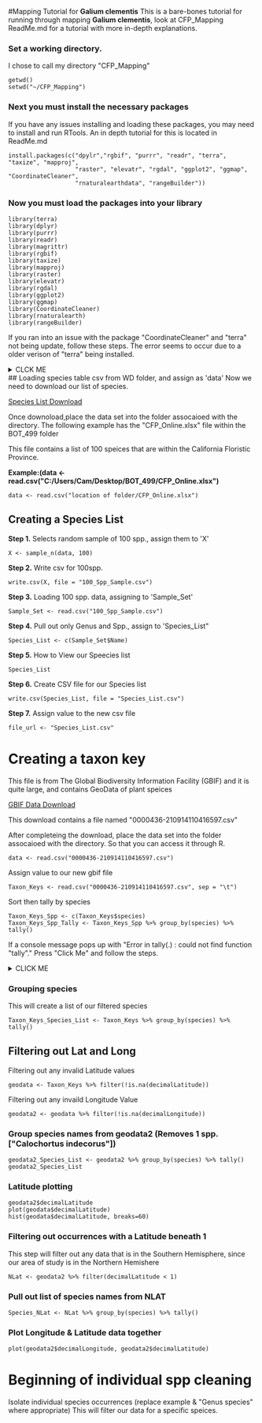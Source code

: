 #Mapping Tutorial for **Galium clementis**
This is a bare-bones tutorial for running through mapping **Galium clementis**, look at CFP_Mapping ReadMe.md for a tutorial with more in-depth explanations.

### Set a working directory.
I chose to call my directory "CFP_Mapping"
```
getwd()
setwd("~/CFP_Mapping")
```
### Next you must install the necessary packages
If you have any issues installing and loading these packages, you may need to install and run RTools. An in depth tutorial for this is located in ReadMe.md
```
install.packages(c("dpylr","rgbif", "purrr", "readr", "terra", "taxize", "mapproj", 
                   "raster", "elevatr", "rgdal", "ggplot2", "ggmap", "CoordinateCleaner", 
                   "rnaturalearthdata", "rangeBuilder"))
```
### Now you must load the packages into your library
```
library(terra)
library(dplyr)
library(purrr)
library(readr)  
library(magrittr) 
library(rgbif) 
library(taxize) 
library(mapproj)
library(raster)
library(elevatr)
library(rgdal)
library(ggplot2)
library(ggmap)
library(CoordinateCleaner)
library(rnaturalearth)
library(rangeBuilder)
```
If you ran into an issue with the package "CoordinateCleaner" and "terra" not being update, follow these steps.
The error seems to occur due to a older verison of "terra" being installed.
<details><summary> CLCK ME </summary>
  <p>

**Step 1.** Download and instal [RTools](https://cran.r-project.org/bin/windows/Rtools/rtools40.html)

**Step 2.** Create a txt. file named " .Renviron ".

**Step 3.** Save the file to your documents.

**Step 4.** Restart R 


![Rest_R](https://user-images.githubusercontent.com/99222277/153778610-77351921-c65c-48a7-bbe5-70b3447fb129.png)


**Step 5.** Run the following lines in order and one at a time. This may take several minutes.
```
write('PATH="${RTOOLS40_HOME}\\usr\\bin;${PATH}"', file = "~/.Renviron", append = TRUE)
Sys.which("make")
install.packages("terra", type = "source")
```
This should have updated your "terra" packages, which we can check by loading the packages
```
library(CoordinateCleaner)
```
The package should be updated and no error message should appear
    
  </p>
  </details>
  ## Loading species table csv from WD folder, and assign as 'data'
Now we need to download our list of species.

[Species List Download](https://www.dropbox.com/scl/fi/m5rx2jjprixvcd8fjhgez/CFP_Online.xlsx?dl=0&rlkey=ypeezprkxn4cgdzmvhrlrpcy4)

Once downoload,place the data set into the folder assocaioed with the directory.
The following example has the "CFP_Online.xlsx" file within the BOT_499 folder


This file contains a list of 100 speices that are within the California Floristic Province.

**Example:(data <- read.csv("C:/Users/Cam/Desktop/BOT_499/CFP_Online.xlsx")**
```
data <- read.csv("location of folder/CFP_Online.xlsx") 
```
## Creating a Species List

**Step 1.**  Selects random sample of 100 spp., assign them to 'X'
```
X <- sample_n(data, 100)
```
**Step 2.** Write csv for 100spp.
```
write.csv(X, file = "100_Spp_Sample.csv")
```

**Step 3.** Loading 100 spp. data, assigning to 'Sample_Set'
```
Sample_Set <- read.csv("100_Spp_Sample.csv")
```
**Step 4.** Pull out only Genus and Spp., assign to 'Species_List"
```
Species_List <- c(Sample_Set$Name)
```
**Step 5.** How to View our Speecies list
```
Species_List
```
**Step 6.** Create CSV file for our Species list
```
write.csv(Species_List, file = "Species_List.csv")
```

**Step 7.** Assign value to the new csv file
```
file_url <- "Species_List.csv" 
``` 
# Creating a taxon key

This file is from The Global Biodiversity Information Facility (GBIF) and it is quite large, and contains GeoData of plant speices


[GBIF Data Download](https://www.dropbox.com/s/nef1p0dmkakcvtr/0000436-210914110416597.csv?dl=0)

This download contains a file named "0000436-210914110416597.csv"

After completeing the download, place the data set into the folder assocaioed with the directory. So that you can access it through R.
```
data <- read.csv("0000436-210914110416597.csv") 
```
Assign value to our new gbif file
```
Taxon_Keys <- read.csv("0000436-210914110416597.csv", sep = "\t")
```
Sort then tally by species
```
Taxon_Keys_Spp <- c(Taxon_Keys$species)
Taxon_Keys_Spp_Tally <- Taxon_Keys_Spp %>% group_by(species) %>% tally()
```
If a console message pops up with "Error in tally(.) : could not find function "tally"." Press "Click Me" and follow the steps.
<details><summary>CLICK ME</summary>
<p>
 
**Step 1.** Reset R.

![Rest_R](https://user-images.githubusercontent.com/99222277/153778610-77351921-c65c-48a7-bbe5-70b3447fb129.png)
 
**Step 2.** Remove packages "rlang" and "dplyr"
 ```
remove.packages("rlang")
remove.packages("dplyr")
```
**Step 3.** Re-install the packages.
```
install.packages("rlang")
install.packages("dplyr")
```
**Step 4.** Load Library
```
library(rlang)
library(dplyr)
```
**Step 5.** Sort by tally
```
Taxon_Keys_Spp <- c(Taxon_Keys$species)
Taxon_Keys_Spp_Tally <- Taxon_Keys_Spp %>% group_by(species) %>% tally()
```

</p>
</details>

### Grouping species
This will create a list of our filtered species
```
Taxon_Keys_Species_List <- Taxon_Keys %>% group_by(species) %>% tally()
```
## Filtering out Lat and Long 

Filtering out any invalid Latitude values

```
geodata <- Taxon_Keys %>% filter(!is.na(decimalLatitude)) 
```
Filtering out any invaild Longitude Value

```
geodata2 <- geodata %>% filter(!is.na(decimalLongitude))
```
### Group species names from geodata2 (Removes 1 spp. ["Calochortus indecorus"])
```
geodata2_Species_List <- geodata2 %>% group_by(species) %>% tally()
geodata2_Species_List
```
### Latitude plotting
```
geodata2$decimalLatitude
plot(geodata$decimalLatitude)
hist(geodata$decimalLatitude, breaks=60)
```
### Filtering out occurrences with a Latitude beneath 1
This step will filter out any data that is in the Southern Hemisphere, since our area of study is in the Northern Hemishere
```
NLat <- geodata2 %>% filter(decimalLatitude < 1) 
```
### Pull out list of species names from NLAT
```
Species_NLat <- NLat %>% group_by(species) %>% tally()
```
### Plot Longitude & Latitude data together
```
plot(geodata2$decimalLongitude, geodata2$decimalLatitude)
```

# Beginning of individual spp cleaning

Isolate individual species occurrences (replace example & "Genus species" where appropriate)
This will filter our data for a specific speices.
